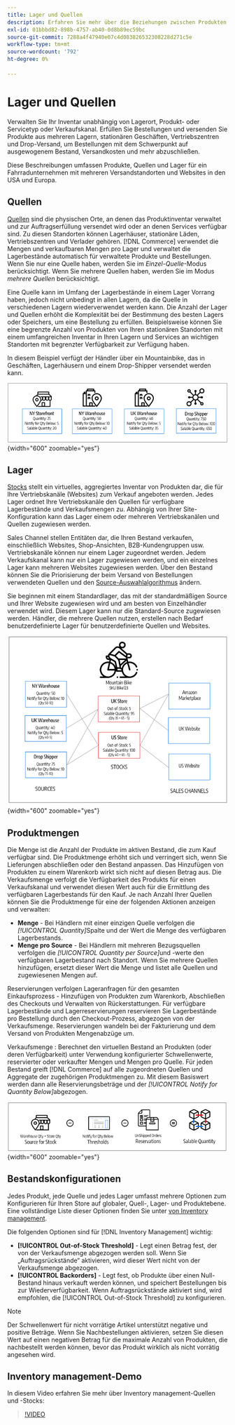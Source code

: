 ```yaml
---
title: Lager und Quellen
description: Erfahren Sie mehr über die Beziehungen zwischen Produkten, Quellen und Lagern.
exl-id: 01bbbd82-898b-4757-ab40-0d8b89ec59bc
source-git-commit: 7288a4f47940e07c4d083826532308228d271c5e
workflow-type: tm+mt
source-wordcount: '792'
ht-degree: 0%

---
```


# Lager und Quellen

Verwalten Sie Ihr Inventar unabhängig von Lagerort, Produkt- oder Servicetyp oder Verkaufskanal. Erfüllen Sie Bestellungen und versenden Sie Produkte aus mehreren Lagern, stationären Geschäften, Vertriebszentren und Drop-Versand, um Bestellungen mit dem Schwerpunkt auf ausgewogenem Bestand, Versandkosten und mehr abzuschließen.

Diese Beschreibungen umfassen Produkte, Quellen und Lager für ein Fahrradunternehmen mit mehreren Versandstandorten und Websites in den USA und Europa.

## Quellen

[Quellen](sources-manage.md) sind die physischen Orte, an denen das Produktinventar verwaltet und zur Auftragserfüllung versendet wird oder an denen Services verfügbar sind. Zu diesen Standorten können Lagerhäuser, stationäre Läden, Vertriebszentren und Verlader gehören. [!DNL Commerce] verwendet die Mengen und verkaufbaren Mengen pro Lager und verwaltet die Lagerbestände automatisch für verwaltete Produkte und Bestellungen. Wenn Sie nur eine Quelle haben, werden Sie im _Einzel-Quelle_-Modus berücksichtigt. Wenn Sie mehrere Quellen haben, werden Sie im Modus _mehrere Quellen_ berücksichtigt.

Eine Quelle kann im Umfang der Lagerbestände in einem Lager Vorrang haben, jedoch nicht unbedingt in allen Lagern, da die Quelle in verschiedenen Lagern wiederverwendet werden kann. Die Anzahl der Lager und Quellen erhöht die Komplexität bei der Bestimmung des besten Lagers oder Speichers, um eine Bestellung zu erfüllen. Beispielsweise können Sie eine begrenzte Anzahl von Produkten von Ihren stationären Standorten mit einem umfangreichen Inventar in Ihren Lagern und Services an wichtigen Standorten mit begrenzter Verfügbarkeit zur Verfügung haben.

In diesem Beispiel verfügt der Händler über ein Mountainbike, das in Geschäften, Lagerhäusern und einem Drop-Shipper versendet werden kann.

![Beispiel-Quelldiagramm](assets/diagram-sources.png){width="600" zoomable="yes"}

## Lager

[Stocks](stocks-manage.md) stellt ein virtuelles, aggregiertes Inventar von Produkten dar, die für Ihre Vertriebskanäle (Websites) zum Verkauf angeboten werden. Jedes Lager ordnet Ihre Vertriebskanäle den Quellen für verfügbare Lagerbestände und Verkaufsmengen zu. Abhängig von Ihrer Site-Konfiguration kann das Lager einem oder mehreren Vertriebskanälen und Quellen zugewiesen werden.

Sales Channel stellen Entitäten dar, die Ihren Bestand verkaufen, einschließlich Websites, Shop-Ansichten, B2B-Kundengruppen usw. Vertriebskanäle können nur einem Lager zugeordnet werden. Jedem Verkaufskanal kann nur ein Lager zugewiesen werden, und ein einzelnes Lager kann mehreren Websites zugewiesen werden. Über den Bestand können Sie die Priorisierung der beim Versand von Bestellungen verwendeten Quellen und den [Source-Auswahlalgorithmus](selection-reservations.md) ändern.

Sie beginnen mit einem Standardlager, das mit der standardmäßigen Source und Ihrer Website zugewiesen wird und am besten von Einzelhändler verwendet wird. Diesem Lager kann nur die Standard-Source zugewiesen werden. Händler, die mehrere Quellen nutzen, erstellen nach Bedarf benutzerdefinierte Lager für benutzerdefinierte Quellen und Websites.

![Diagramm, z. B. Lager für ein Geschäft](assets/diagram-stock.png){width="600" zoomable="yes"}

## Produktmengen

Die Menge ist die Anzahl der Produkte im aktiven Bestand, die zum Kauf verfügbar sind. Die Produktmenge erhöht sich und verringert sich, wenn Sie Lieferungen abschließen oder den Bestand anpassen. Das Hinzufügen von Produkten zu einem Warenkorb wirkt sich nicht auf diesen Betrag aus. Die Verkaufsmenge verfolgt die Verfügbarkeit des Produkts für einen Verkaufskanal und verwendet diesen Wert auch für die Ermittlung des verfügbaren Lagerbestands für den Kauf. Je nach Anzahl Ihrer Quellen können Sie die Produktmenge für eine der folgenden Aktionen anzeigen und verwalten:

- **Menge** - Bei Händlern mit einer einzigen Quelle verfolgen die _[!UICONTROL Quantity]_&#x200B;Spalte und der Wert die Menge des verfügbaren Lagerbestands.
- **Menge pro Source** - Bei Händlern mit mehreren Bezugsquellen verfolgen die _[!UICONTROL Quantity per Source]_&#x200B;und -werte den verfügbaren Lagerbestand nach Standort. Wenn Sie mehrere Quellen hinzufügen, ersetzt dieser Wert die Menge und listet alle Quellen und zugewiesenen Mengen auf.

Reservierungen verfolgen Lageranfragen für den gesamten Einkaufsprozess - Hinzufügen von Produkten zum Warenkorb, Abschließen des Checkouts und Verwalten von Rückerstattungen. Für verfügbare Lagerbestände und Lagerreservierungen reservieren Sie Lagerbestände pro Bestellung durch den Checkout-Prozess, abgezogen von der Verkaufsmenge. Reservierungen wandeln bei der Fakturierung und dem Versand von Produkten Mengenabzüge um.

Verkaufsmenge : Berechnet den virtuellen Bestand an Produkten (oder deren Verfügbarkeit) unter Verwendung konfigurierter Schwellenwerte, reservierter oder verkaufter Mengen und Mengen pro Quelle. Für jeden Bestand greift [!DNL Commerce] auf alle zugeordneten Quellen und Aggregate der zugehörigen Produktmengen zu. Mit diesem Basiswert werden dann alle Reservierungsbeträge und der _[!UICONTROL Notify for Quantity Below]_&#x200B;abgezogen.

![Verkaufsmenge für einen Bestand berechnen](assets/diagram-salable-quantity.png){width="600" zoomable="yes"}

## Bestandskonfigurationen

Jedes Produkt, jede Quelle und jedes Lager umfasst mehrere Optionen zum Konfigurieren für Ihren Store auf globaler, Quell-, Lager- und Produktebene. Eine vollständige Liste dieser Optionen finden Sie unter [ von Inventory management](configuration.md).

Die folgenden Optionen sind für [!DNL Inventory Management] wichtig:

- **[!UICONTROL Out-of-Stock Threshold]** - Legt einen Betrag fest, der von der Verkaufsmenge abgezogen werden soll. Wenn Sie „Auftragsrückstände“ aktivieren, wird dieser Wert nicht von der Verkaufsmenge abgezogen.
- **[!UICONTROL Backorders]** - Legt fest, ob Produkte über einen Null-Bestand hinaus verkauft werden können, und speichert Bestellungen bis zur Wiederverfügbarkeit. Wenn Auftragsrückstände aktiviert sind, wird empfohlen, die [!UICONTROL Out-of-Stock Threshold] zu konfigurieren.

>[!NOTE]
>
>Der Schwellenwert für nicht vorrätige Artikel unterstützt negative und positive Beträge. Wenn Sie Nachbestellungen aktivieren, setzen Sie diesen Wert auf einen negativen Betrag für die maximale Anzahl von Produkten, die nachbestellt werden können, bevor das Produkt wirklich als nicht vorrätig angesehen wird.

## Inventory management-Demo

In diesem Video erfahren Sie mehr über Inventory management-Quellen und -Stocks:

>[!VIDEO](https://video.tv.adobe.com/v/343748?quality=12&learn=on)
